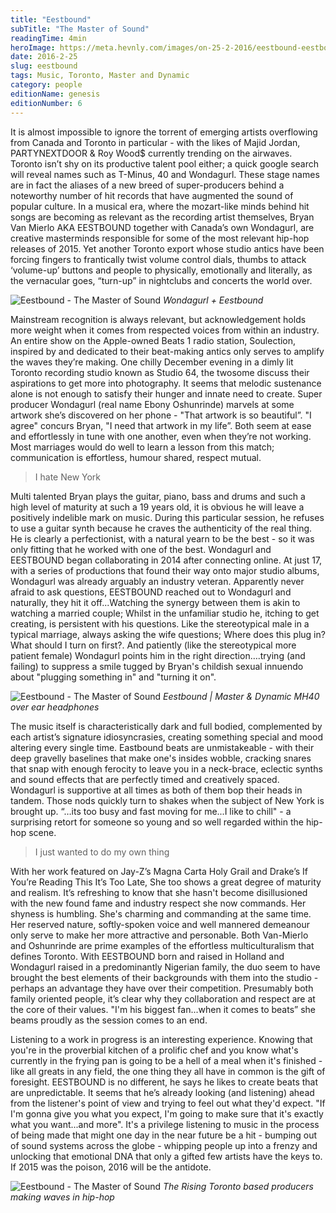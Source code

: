 ```yaml
---
title: "Eestbound"
subTitle: "The Master of Sound"
readingTime: 4min
heroImage: https://meta.hevnly.com/images/on-25-2-2016/eestbound-eestbound-hero.jpg
date: 2016-2-25
slug: eestbound
tags: Music, Toronto, Master and Dynamic
category: people
editionName: genesis
editionNumber: 6
---
```


It is almost impossible to ignore the torrent of emerging artists overflowing from Canada and Toronto in particular - with the likes of Majid Jordan, PARTYNEXTDOOR & Roy Wood$ currently trending on the airwaves. Toronto isn’t shy on its productive talent pool either; a quick google search will reveal names such as T-Minus, 40 and Wondagurl. These stage names are in fact the aliases of a new breed of super-producers behind a noteworthy number of hit records that have augmented the sound of popular culture. In a musical era, where the mozart-like minds behind hit  songs are becoming as relevant as the recording artist themselves, Bryan Van Mierlo AKA EESTBOUND together with Canada’s own Wondagurl, are creative masterminds responsible for some of the most relevant hip-hop releases of 2015. Yet another Toronto export whose studio antics have been forcing fingers to frantically twist volume control dials, thumbs to attack ‘volume-up’ buttons and people to physically, emotionally and literally, as the vernacular goes, “turn-up” in nightclubs and concerts the world over.

![Eestbound - The Master of Sound](https://meta.hevnly.com/images/on-4-3-2016/hhg-img-bbbe6d28-18ff-4a27-965e-ec39cc853662.png)
*Wondagurl + Eestbound*

Mainstream recognition is always relevant, but acknowledgement holds more weight when it comes from respected voices from within an industry. An entire show on the Apple-owned Beats 1 radio station, Soulection, inspired by and dedicated to their beat-making antics only serves to amplify the waves they’re making. One chilly December evening in a dimly lit Toronto recording studio known as Studio 64, the twosome discuss their aspirations to get more into photography. It seems that melodic sustenance alone is not enough to satisfy their hunger and innate need to create. Super producer Wondagurl (real name Ebony Oshunrinde) marvels at some artwork she’s discovered on her phone - "That artwork is so beautiful”. "I agree" concurs Bryan, "I need that artwork in my life”. Both seem at ease and effortlessly in tune with one another, even when they’re not working. Most marriages would do well to learn a lesson from this match; communication is effortless, humour shared, respect mutual.  

> I hate New York

Multi talented Bryan plays the guitar, piano, bass and drums and such a high level of maturity at such a 19 years old, it is obvious he will leave a positively indelible mark on music. During this particular session, he refuses to use a guitar synth because he craves the authenticity of the real thing. He is clearly a perfectionist, with a natural yearn to be the best - so it was only fitting that he worked with one of the best. Wondagurl and EESTBOUND began collaborating in 2014 after connecting online. At just 17, with a series of productions that found their way onto major studio albums, Wondagurl was already arguably an industry veteran. Apparently never afraid to ask questions, EESTBOUND reached out to Wondagurl and naturally, they hit it off...Watching the synergy between them is akin to watching a married couple; Whilst in the unfamiliar studio he, itching to get creating, is persistent with his questions. Like the stereotypical male in a typical marriage, always asking the wife questions; Where does this plug in? What should I turn on first?. And patiently (like the stereotypical more patient female) Wondagurl points him in the right direction….trying (and failing) to suppress a smile tugged by Bryan's childish sexual innuendo about "plugging something in" and "turning it on".  

![Eestbound - The Master of Sound](https://meta.hevnly.com/images/on-25-2-2016/eestbound-b.jpg)
*Eestbound | Master & Dynamic MH40 over ear headphones*

The music itself is characteristically dark and full bodied, complemented by each artist’s signature idiosyncrasies, creating something special and mood altering every single time. Eastbound beats are unmistakeable - with their deep gravelly baselines that make one's insides wobble, cracking snares that snap with enough ferocity to leave you in a neck-brace, eclectic synths and sound effects that are perfectly timed and creatively spaced. Wondagurl is supportive at all times as both of them bop their heads in tandem. Those nods quickly turn to shakes when the subject of New York is brought up. “…its too busy and fast moving for me...I like to chill" - a surprising retort for someone so young and so well regarded within the hip-hop scene.

>I just wanted to do my own thing

With her work featured on Jay-Z’s Magna Carta Holy Grail and Drake’s If You’re Reading This It’s Too Late, She too shows a great degree of maturity and realism. It’s refreshing to know that she hasn't become disillusioned with the new found fame and industry respect she now commands. Her shyness is humbling. She's charming and commanding at the same time. Her reserved nature, softly-spoken voice and well mannered demeanour only serve to make her more attractive and personable. Both Van-Mierlo and Oshunrinde are prime examples of the effortless multiculturalism that defines Toronto. With EESTBOUND born and raised in Holland and Wondagurl raised in a predominantly Nigerian family, the duo seem to have brought the best elements of their backgrounds with them into the studio - perhaps an advantage they have over their competition. Presumably both family oriented people, it’s clear why they collaboration and respect are at the core of their values. "I'm his biggest fan...when it comes to beats” she beams proudly as the session comes to an end.

Listening to a work in progress is an interesting experience. Knowing that you're in the proverbial kitchen of a prolific chef and you know what's currently in the frying pan is going to be a hell of a meal when it's finished - like all greats in any field, the one thing they all have in common is  the gift of foresight. EESTBOUND is no different, he says he likes to create beats that are unpredictable. It seems that he’s already looking (and listening) ahead from the listener's point of view and trying to feel out what they'd expect. "If I'm gonna give you what you expect, I'm going to make sure that it's exactly what you want...and more". It's a privilege listening to music in the process of being made that might one day in the near future be a hit - bumping out of sound systems across the globe - whipping people up into a frenzy and unlocking that emotional DNA that only a gifted few artists have the keys to. If 2015 was the poison, 2016 will be the antidote.

![Eestbound - The Master of Sound](https://meta.hevnly.com/images/on-25-2-2016/eestbound-c.jpg)
*The Rising Toronto based producers making waves in hip-hop*
